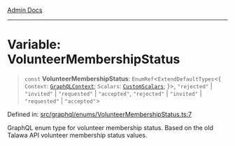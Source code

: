 [Admin Docs](/)

***

# Variable: VolunteerMembershipStatus

> `const` **VolunteerMembershipStatus**: `EnumRef`\<`ExtendDefaultTypes`\<\{ `Context`: [`GraphQLContext`](../../../context/type-aliases/GraphQLContext.md); `Scalars`: [`CustomScalars`](../../../scalars/type-aliases/CustomScalars.md); \}\>, `"rejected"` \| `"invited"` \| `"requested"` \| `"accepted"`, `"rejected"` \| `"invited"` \| `"requested"` \| `"accepted"`\>

Defined in: [src/graphql/enums/VolunteerMembershipStatus.ts:7](https://github.com/Sourya07/talawa-api/blob/cfbd515d04ffba748b09232a33807f1845dd1878/src/graphql/enums/VolunteerMembershipStatus.ts#L7)

GraphQL enum type for volunteer membership status.
Based on the old Talawa API volunteer membership status values.
